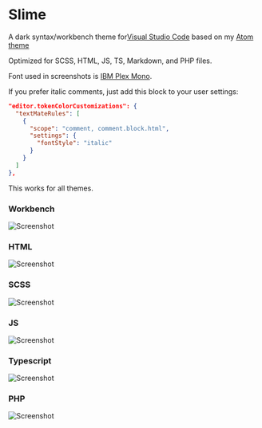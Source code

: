 # Slime
A dark syntax/workbench theme for[Visual Studio Code](https://code.visualstudio.com) based on my [Atom theme](https://github.com/smlombardi/slime)

Optimized for SCSS, HTML, JS, TS, Markdown, and PHP files.

Font used in screenshots is [IBM Plex Mono](https://github.com/IBM/type).

If you prefer italic comments, just add this block to your user settings:

```json
"editor.tokenColorCustomizations": {
  "textMateRules": [
    {
      "scope": "comment, comment.block.html",
      "settings": {
        "fontStyle": "italic"
      }
    }
  ]
},
```

This works for all themes.


### Workbench
![Screenshot](https://github.com/smlombardi/theme-slime/raw/master/screenshots/screenshot.png)



### HTML
![Screenshot](https://github.com/smlombardi/theme-slime/raw/master/screenshots/html.png)

### SCSS
![Screenshot](https://github.com/smlombardi/theme-slime/raw/master/screenshots/scss.png)

### JS
![Screenshot](https://github.com/smlombardi/theme-slime/raw/master/screenshots/js.png)

### Typescript
![Screenshot](https://github.com/smlombardi/theme-slime/raw/master/screenshots/ts.png)

### PHP
![Screenshot](https://github.com/smlombardi/theme-slime/raw/master/screenshots/php.png)
